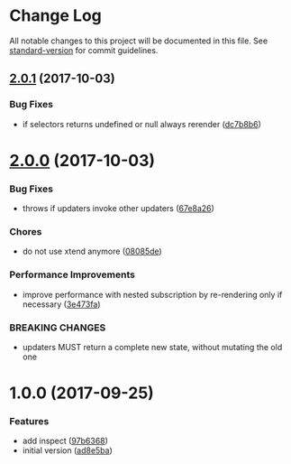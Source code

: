 # Change Log

All notable changes to this project will be documented in this file. See [standard-version](https://github.com/conventional-changelog/standard-version) for commit guidelines.

<a name="2.0.1"></a>
## [2.0.1](https://github.com/vesparny/statty/compare/v2.0.0...v2.0.1) (2017-10-03)


### Bug Fixes

* if selectors returns undefined or null always rerender ([dc7b8b6](https://github.com/vesparny/statty/commit/dc7b8b6))



<a name="2.0.0"></a>
# [2.0.0](https://github.com/vesparny/statty/compare/v1.0.0...v2.0.0) (2017-10-03)


### Bug Fixes

* throws if updaters invoke other updaters ([67e8a26](https://github.com/vesparny/statty/commit/67e8a26))


### Chores

* do not use xtend anymore ([08085de](https://github.com/vesparny/statty/commit/08085de))


### Performance Improvements

* improve performance with nested subscription by re-rendering only if necessary ([3e473fa](https://github.com/vesparny/statty/commit/3e473fa))


### BREAKING CHANGES

* updaters MUST return a complete new state, without
mutating the old one



<a name="1.0.0"></a>
# 1.0.0 (2017-09-25)


### Features

* add inspect ([97b6368](https://github.com/vesparny/statty/commit/97b6368))
* initial version ([ad8e5ba](https://github.com/vesparny/statty/commit/ad8e5ba))
